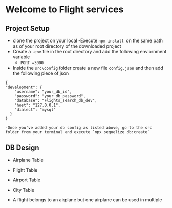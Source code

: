 # Welcome to Flight services

## Project Setup
- clone the project on your local
-Execute `npm install `on the same path as of your root directory of the downloaded project
- Create a `.env` file in the root directory and add the following enviornment variable
    - `PORT =3000`
- Inside the `src\config` folder create a new file `config.json` and then add the following piece of json

```
{
"development": {
    "username": "your_db_id",
    "password": "your_db_password",
    "database": "Flights_search_db_dev",
    "host": "127.0.0.1",
    "dialect": "mysql"
  }
}
```

```
-Once you've added your db config as listed above, go to the src folder from your terminal and execute `npx sequelize db:create`
```


## DB Design
- Airplane Table
- Flight Table
- Airport Table
- City Table

- A flight belongs to an airplane but one airplane can be used in multiple 